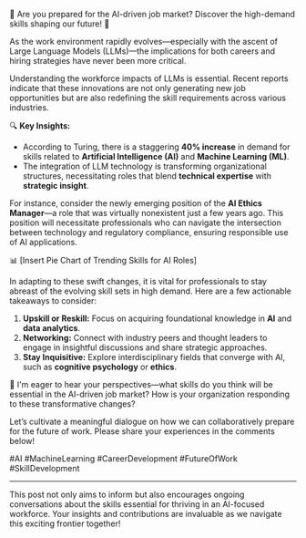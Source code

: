 🌟 Are you prepared for the AI-driven job market? Discover the high-demand skills shaping our future! 🌟

As the work environment rapidly evolves—especially with the ascent of Large Language Models (LLMs)—the implications for both careers and hiring strategies have never been more critical.

Understanding the workforce impacts of LLMs is essential. Recent reports indicate that these innovations are not only generating new job opportunities but are also redefining the skill requirements across various industries.

🔍 **Key Insights:**
- According to Turing, there is a staggering **40% increase** in demand for skills related to **Artificial Intelligence (AI)** and **Machine Learning (ML)**.
- The integration of LLM technology is transforming organizational structures, necessitating roles that blend **technical expertise** with **strategic insight**.

For instance, consider the newly emerging position of the **AI Ethics Manager**—a role that was virtually nonexistent just a few years ago. This position will necessitate professionals who can navigate the intersection between technology and regulatory compliance, ensuring responsible use of AI applications.

📊 [Insert Pie Chart of Trending Skills for AI Roles]

In adapting to these swift changes, it is vital for professionals to stay abreast of the evolving skill sets in high demand. Here are a few actionable takeaways to consider:

1. **Upskill or Reskill:** Focus on acquiring foundational knowledge in **AI** and **data analytics**.
2. **Networking:** Connect with industry peers and thought leaders to engage in insightful discussions and share strategic approaches.
3. **Stay Inquisitive:** Explore interdisciplinary fields that converge with AI, such as **cognitive psychology** or **ethics**.

🤔 I'm eager to hear your perspectives—what skills do you think will be essential in the AI-driven job market? How is your organization responding to these transformative changes?

Let’s cultivate a meaningful dialogue on how we can collaboratively prepare for the future of work. Please share your experiences in the comments below!

#AI #MachineLearning #CareerDevelopment #FutureOfWork #SkillDevelopment

---

This post not only aims to inform but also encourages ongoing conversations about the skills essential for thriving in an AI-focused workforce. Your insights and contributions are invaluable as we navigate this exciting frontier together!